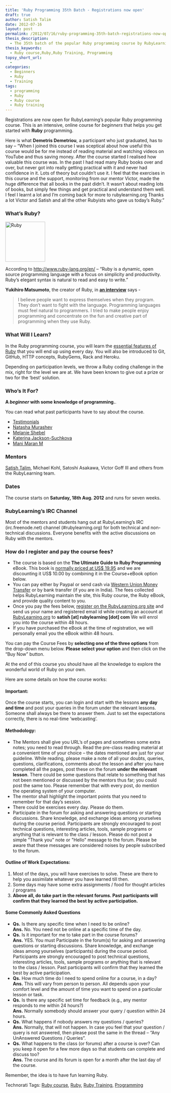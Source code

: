 ```yaml
---
title: 'Ruby Programming 35th Batch - Registrations now open'
draft: true
author: Satish Talim
date: 2012-07-16
layout: post
permalink: /2012/07/16/ruby-programming-35th-batch-registrations-now-open/
thesis_description:
  - The 35th batch of the popular Ruby programming course by RubyLearning has been announced.
thesis_keywords:
  - Ruby course,Ruby,Ruby Training, Programming
topsy_short_url:
  - 
categories:
  - Beginners
  - Ruby
  - Training
tags:
  - programming
  - Ruby
  - Ruby course
  - Ruby training
---
```

<div>
  <p>
    <span class="drop_cap">R</span>egistrations are now open for RubyLearning&#8217;s popular Ruby programming course. This is an intensive, online course for <em>beginners</em> that helps you get started with <strong>Ruby</strong> programming.
  </p>
  
  <p class="update">
    Here is what <b>Demetris Demetriou</b>, a participant who just graduated, has to say &#8211; &#8220;When I joined this course I was sceptical about how useful this course would be for me instead of reading material and watching videos on YouTube and thus saving money. After the course started I realised how valuable this course was. In the past I had read many Ruby books over and over, but never got into really getting practical with it and never had confidence in it. Lots of theory but couldn&#8217;t use it. I feel that the exercises in this course and the support, monitoring from our mentor Victor, made the huge difference that all books in the past didn&#8217;t. It wasn&#8217;t about reading lots of books, but simply few things and get practical and understand them well. I feel I learnt a lot and I&#8217;m coming back for more to rubylearning.org Thanks a lot Victor and Satish and all the other Rubyists who gave us today&#8217;s Ruby.&#8221;
  </p>
  
  <h3>
    What&#8217;s Ruby?
  </h3>
  
  <p>
    <img class="alignright" title="License: http://creativecommons.org/licenses/by-sa/2.5/" src="http://rubylearning.com/images/rubylogo.png" alt="Ruby" height="125" width="125" />
  </p>
  
  <p>
    According to <a href="http://www.ruby-lang.org/en/">http://www.ruby-lang.org/en/</a> &#8211; &#8220;Ruby is a dynamic, open source programming language with a focus on simplicity and productivity. Ruby&#8217;s elegant syntax is natural to read and easy to write.&#8221;
  </p>
  
  <p>
    <b>Yukihiro Matsumoto</b>, the creator of Ruby, in <b><a href="http://linuxdevcenter.com/pub/a/linux/2001/11/29/ruby.html">an interview</a></b> says -
  </p>
  
  <blockquote>
    <p>
      I believe people want to express themselves when they program. They don&#8217;t want to fight with the language. Programming languages must feel natural to programmers. I tried to make people enjoy programming and concentrate on the fun and creative part of programming when they use Ruby.
    </p>
  </blockquote>
  
  <h3>
    What Will I Learn?
  </h3>
  
  <p>
    In the Ruby programming course, you will learn the <a href="http://rubylearning.com/satishtalim/tutorial.html">essential features of Ruby</a> that you will end up using every day. You will also be introduced to Git, GitHub, HTTP concepts, RubyGems, Rack and Heroku.
  </p>
  
  <p>
    Depending on participation levels, we throw a Ruby coding challenge in the mix, right for the level we are at. We have been known to give out a prize or two for the &#8216;best&#8217; solution.
  </p>
  
  <h3>
    Who&#8217;s It For?
  </h3>
  
  <p>
    <b>A <em>beginner</em> with some knowledge of programming.</b>.
  </p>
  
  <p>
    You can read what past participants have to say about the course.
  </p>
  
  <ul>
    <li>
      <a href="http://rubylearning.com/other/testimonials.html">Testimonials</a>
    </li>
    <li>
      <a href="http://natashatherobot.com/2012/02/07/rubylearning-core-ruby-review/">Natasha Murashev</a>
    </li>
    <li>
      <a href="http://www.codegurl.com/2011/10/ruby-doctest-with-victor-goff-of.html">Melanie Shebel</a>
    </li>
    <li>
      <a href="http://katpreneur.tumblr.com/post/27084326683/i-am-not-young-enough-to-know-everything">Katerina Jackson-Suchkova</a>
    </li>
    <li>
      <a href="http://maniempire.blogspot.in/2011/07/ruby-pair-programming.html">Mani Maran M</a>
    </li>
  </ul>
  
  <h3>
    Mentors
  </h3>
  
  <p>
    <a href="http://satishtalim.com/">Satish Talim</a>, Michael Kohl, Satoshi Asakawa, Victor Goff III and others from the RubyLearning team.
  </p>
  
  <h3>
    Dates
  </h3>
  
  <p>
    The course starts on <b>Saturday, 18th Aug. 2012</b> and runs for seven weeks.
  </p>
  
  <h3>
    RubyLearning&#8217;s IRC Channel
  </h3>
  
  <p>
    Most of the mentors and students hang out at RubyLearning&#8217;s IRC (irc.freenode.net) channel (#rubylearning.org) for both technical and non-technical discussions. Everyone benefits with the active discussions on Ruby with the mentors.
  </p>
  
  <h3>
    How do I register and pay the course fees?
  </h3>
  
  <ul>
    <li>
      The course is based on the <strong>The Ultimate Guide to Ruby Programming</strong> eBook. This book is <a href="http://book.rubylearning.org/">normally priced at US$ 19.95</a> and we are discounting it US$ 10.00 by combining it in the Course+eBook option below.
    </li>
    <li>
      You can pay either by Paypal or send cash via <a href="http://www.westernunion.com/info/selectCountry.asp">Western Union Money Transfer</a> or by bank transfer (if you are in India). The fees collected helps RubyLearning maintain the site, this Ruby course, the Ruby eBook, and provide quality content to you.
    </li>
    <li>
      Once you pay the fees below, <a href="http://rubylearning.org/classes">register on the RubyLearning.org site</a> and send us your name and registered email id while creating an account at <a href="http://rubylearning.org/classes">RubyLearning.org</a> to <strong>satish [at] rubylearning [dot] com</strong> We will enrol you into the course within 48 hours.
    </li>
    <li>
      If you have purchased the eBook at the time of registration, we will personally email you the eBook within 48 hours.
    </li>
  </ul>
  
  <p>
    You can pay the Course Fees by <b>selecting one of the three options</b> from the drop-down menu below. <b>Please select your option</b> and then click on the &#8220;Buy Now&#8221; button.
  </p>
</div>

<div>
</div>

<div>
  <p>
    At the end of this course you should have all the knowledge to explore the wonderful world of Ruby on your own.
  </p>
  
  <p>
    Here are some details on how the course works:
  </p>
  
  <h4>
    Important:
  </h4>
  
  <p>
    Once the course starts, you can login and start with the lessons <b>any day and time</b> and post your queries in the forum under the relevant lessons. Someone shall always be there to answer them. Just to set the expectations correctly, there is no real-time &#8216;webcasting&#8217;.
  </p>
  
  <h4>
    Methodology:
  </h4>
  
  <ul>
    <li>
      The Mentors shall give you URL&#8217;s of pages and sometimes some extra notes; you need to read through. Read the pre-class reading material at a convenient time of your choice &#8211; the dates mentioned are just for your guideline. While reading, please make a note of all your doubts, queries, questions, clarifications, comments about the lesson and after you have completed all the pages, post these on the forum <b>under the relevant lesson</b>. There could be some questions that relate to something that has not been mentioned or discussed by the mentors thus far; you could post the same too. Please remember that with every post, do mention the operating system of your computer.
    </li>
    <li>
      The mentor shall highlight the important points that you need to remember for that day&#8217;s session.
    </li>
    <li>
      There could be exercises every day. Please do them.
    </li>
    <li>
      Participate in the forum for asking and answering questions or starting discussions. Share knowledge, and exchange ideas among yourselves during the course period. Participants are strongly encouraged to post technical questions, interesting articles, tools, sample programs or anything that is relevant to the class / lesson. Please do not post a simple "Thank you" note or "Hello" message to the forum. Please be aware that these messages are considered noises by people subscribed to the forum.
    </li>
  </ul>
  
  <h4>
    Outline of Work Expectations:
  </h4>
  
  <ol>
    <li>
      Most of the days, you will have exercises to solve. These are there to help you assimilate whatever you have learned till then.
    </li>
    <li>
      Some days may have some extra assignments / food for thought articles / programs
    </li>
    <li>
      <strong>Above all, do take part in the relevant forums. Past participants will confirm that they learned the best by active participation.</strong>
    </li>
  </ol>
  
  <h4>
    Some Commonly Asked Questions
  </h4>
  
  <ul>
    <li>
      <b>Qs.</b> Is there any specific time when I need to be online?<br /><b>Ans.</b> No. You need not be online at a specific time of the day.
    </li>
    <li>
      <b>Qs.</b> Is it important for me to take part in the course forums?<br /><b>Ans.</b> YES. You must Participate in the forum(s) for asking and answering questions or starting discussions. Share knowledge, and exchange ideas among yourselves (participants) during the course period. Participants are strongly encouraged to post technical questions, interesting articles, tools, sample programs or anything that is relevant to the class / lesson. Past participants will confirm that they learned the best by active participation.
    </li>
    <li>
      <b>Qs.</b> How much time do I need to spend online for a course, in a day?<br /><b>Ans.</b> This will vary from person to person. All depends upon your comfort level and the amount of time you want to spend on a particular lesson or task.
    </li>
    <li>
      <b>Qs.</b> Is there any specific set time for feedback (e.g., any mentor responds to me within 24 hours?)<br /><b>Ans.</b> Normally somebody should answer your query / question within 24 hours.
    </li>
    <li>
      <b>Qs.</b> What happens if nobody answers my questions / queries?<br /><b>Ans.</b> Normally, that will not happen. In case you feel that your question / query is not answered, then please post the same in the thread &#8211; &#8220;Any UnAnswered Questions / Queries&#8221;.
    </li>
    <li>
      <b>Qs.</b> What happens to the class (or forums) after a course is over? Can you keep it open for a few more days so that students can complete and discuss too?<br /><b>Ans.</b> The course and its forum is open for a month after the last day of the course.
    </li>
  </ul>
  
  <p>
    Remember, the idea is to have fun learning Ruby.
  </p>
</div>

Technorati Tags: <a href="http://technorati.com/tag/Ruby+course" rel="tag">Ruby course</a>, <a href="http://technorati.com/tag/Ruby" rel="tag">Ruby</a>, <a href="http://technorati.com/tag/Ruby+Training" rel="tag">Ruby Training</a>, <a href="http://technorati.com/tag/Programming" rel="tag"> Programming</a>
